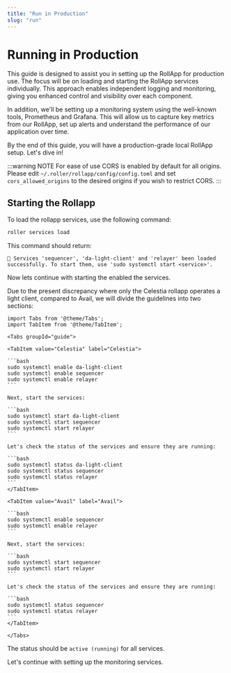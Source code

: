 ```yaml
---
title: "Run in Production"
slug: "run"
---
```


# Running in Production

This guide is designed to assist you in setting up the RollApp for production use. The focus will be on loading and starting the RollApp services individually. This approach enables independent logging and monitoring, giving you enhanced control and visibility over each component.

In addition, we'll be setting up a monitoring system using the well-known tools, Prometheus and Grafana. This will allow us to capture key metrics from our RollApp, set up alerts and understand the performance of our application over time.

By the end of this guide, you will have a production-grade local RollApp setup. Let's dive in!

:::warning NOTE
For ease of use CORS is enabled by default for all origins. Please edit `~/.roller/rollapp/config/config.toml` and 
set `cors_allowed_origins` to the desired origins if you wish to restrict CORS.
:::

## Starting the Rollapp

To load the rollapp services, use the following command:

```bash
roller services load
```

This command should return:

```
💈 Services 'sequencer', 'da-light-client' and 'relayer' been loaded successfully. To start them, use 'sudo systemctl start <service>'.
```

Now lets continue with starting the enabled the services.

Due to the present discrepancy where only the Celestia rollapp operates a light client, compared to Avail, we will divide the guidelines into two sections:

````mdx-code-block
import Tabs from '@theme/Tabs';
import TabItem from '@theme/TabItem';

<Tabs groupId="guide">

<TabItem value="Celestia" label="Celestia">

```bash
sudo systemctl enable da-light-client
sudo systemctl enable sequencer
sudo systemctl enable relayer
```

Next, start the services:

```bash
sudo systemctl start da-light-client
sudo systemctl start sequencer
sudo systemctl start relayer
```

Let's check the status of the services and ensure they are running:

```bash
sudo systemctl status da-light-client
sudo systemctl status sequencer
sudo systemctl status relayer
```
</TabItem>

<TabItem value="Avail" label="Avail">

```bash
sudo systemctl enable sequencer
sudo systemctl enable relayer
```

Next, start the services:

```bash
sudo systemctl start sequencer
sudo systemctl start relayer
```

Let's check the status of the services and ensure they are running:

```bash
sudo systemctl status sequencer
sudo systemctl status relayer
```
</TabItem>

</Tabs>
````


The status should be `active (running)` for all services.

Let's continue with setting up the monitoring services.
